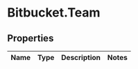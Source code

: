 # Bitbucket.Team

## Properties

Name | Type | Description | Notes
------------ | ------------- | ------------- | -------------


